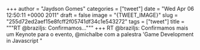
+++
author = "Jaydson Gomes"
categories = ["tweet"]
date = "Wed Apr 06 12:50:11 +0000 2011"
draft = false
image = "{TWEET_IMAGE}"
slug = "255d72ed2aef15e8fcff2f05741df34c1e543272"
tags = ["tweet"]
title = """RT @braziljs: Confirmamos..."""
+++
RT @braziljs: Confirmamos mais um Keynote para o evento, @michalbe com a palestra 'Game Development in Javascript "
